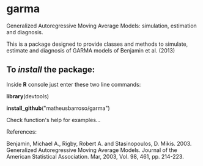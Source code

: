 # garma
Generalized Autoregressive Moving Average Models: simulation, estimation and diagnosis.

This is a package designed to provide classes and methods to simulate, estimate and diagnosis of GARMA models
of Benjamin et al. (2013)

## To *install* the package: 
Inside **R** console just enter these two line commands:

**library**(devtools) 

**install_github**("matheusbarroso/garma") 


Check function's help for examples...

References: 

Benjamin, Michael A., Rigby, Robert A. and Stasinopoulos, D. Mikis. 2003. Generalized Autoregressive Moving Average Models. Journal of the American Statistical Association. Mar, 2003, Vol. 98, 461, pp. 214-223.
